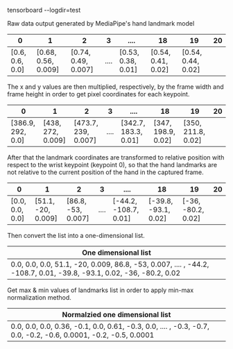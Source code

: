 tensorboard --logdir=test

Raw data output generated by MediaPipe's hand landmark model

| 0 | 1 | 2 | 3 | .... | 18 | 19 | 20 |
| - | - | - | - | ---- | -- | -- | -- |
| [0.6, 0.6, 0.0] | [0.68, 0.56, 0.009] | [0.74, 0.49, 0.007] | .... | [0.53, 0.38, 0.01] | [0.54, 0.41, 0.02] | [0.54, 0.44, 0.02] |

The x and y values are then multiplied, respectively, by the frame width and frame height in order to get pixel coordinates for each keypoint.

| 0 | 1 | 2 | 3 | .... | 18 | 19 | 20 |
| - | - | - | - | ---- | -- | -- | -- |
| [386.9, 292, 0.0] | [438, 272, 0.009] | [473.7, 239, 0.007] | .... | [342.7, 183.3, 0.01] | [347, 198.9, 0.02] | [350, 211.8, 0.02] |

After that the landmark coordinates are transformed to relative position with respect to the wrist keypoint (keypoint 0), so that the hand landmarks are not relative to the current position of the hand in the captured frame.

| 0 | 1 | 2 | 3 | .... | 18 | 19 | 20 |
| - | - | - | - | ---- | -- | -- | -- |
| [0.0, 0.0, 0.0] | [51.1, -20, 0.009] | [86.8, -53, 0.007] | .... | [-44.2, -108.7, 0.01] | [-39.8, -93.1, 0.02] | [-36, -80.2, 0.02] |

Then convert the list into a one-dimensional list.

| One dimensional list |
| ------------------------------- |
| 0.0, 0.0, 0.0, 51.1, -20, 0.009, 86.8, -53, 0.007, .... , -44.2, -108.7, 0.01, -39.8, -93.1, 0.02, -36, -80.2, 0.02 |

Get max & min values of landmarks list in order to apply min-max normalization method.

| Normalzied one dimensional list |
| ------------------------------- |
| 0.0, 0.0, 0.0, 0.36, -0.1, 0.0, 0.61, -0.3, 0.0, .... , -0.3, -0.7, 0.0, -0.2, -0.6, 0.0001, -0.2, -0.5, 0.0001|
